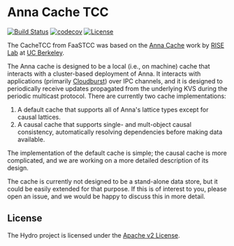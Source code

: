 # Anna Cache TCC

[![Build Status](https://travis-ci.com/hydro-project/anna-cache.svg?branch=master)](https://travis-ci.com/hydro-project/anna-cache)
[![codecov](https://codecov.io/gh/hydro-project/anna-cache/branch/master/graph/badge.svg)](https://codecov.io/gh/hydro-project/anna-cache)
[![License](https://img.shields.io/badge/license-Apache--2.0-blue.svg)](https://opensource.org/licenses/Apache-2.0)

The CacheTCC from FaaSTCC was based on the [Anna Cache](https://github.com/hydro-project/anna-cache) work by [RISE Lab](https://rise.cs.berkeley.edu) at [UC Berkeley](https://berkeley.edu). 

The Anna cache is designed to be a local (i.e., on machine) cache that interacts with a cluster-based deployment of Anna. It interacts with applications (primarily [Cloudburst](https://github.com/hydro-project/cloudburst)) over IPC channels, and it is designed to periodically receive updates propagated from the underlying KVS during the periodic multicast protocol. There are currently two cache implementations:

1. A default cache that supports all of Anna's lattice types except for causal lattices.
2. A causal cache that supports single- and mult-object causal consistency, automatically resolving dependencies before making data available.

The implementation of the default cache is simple; the causal cache is more complicated, and we are working on a more detailed description of its design.

The cache is currently not designed to be a stand-alone data store, but it could be easily extended for that purpose. If this is of interest to you, please open an issue, and we would be happy to discuss this in more detail.

## License

The Hydro project is licensed under the [Apache v2 License](LICENSE).
